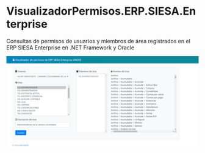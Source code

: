# VisualizadorPermisos.ERP.SIESA.Enterprise
Consultas de permisos de usuarios y miembros de área registrados en el ERP SIESA Enterprise en .NET Framework y Oracle

![Visualizador ERP SIESA](https://raw.githubusercontent.com/juniormayhe/VisualizadorPermisos.ERP.SIESA.Enterprise/master/visualizador-erp-siesa.png)
